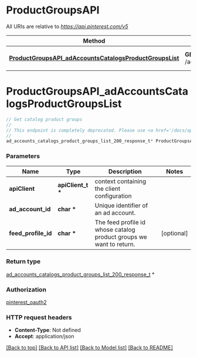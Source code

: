 # ProductGroupsAPI

All URIs are relative to *https://api.pinterest.com/v5*

Method | HTTP request | Description
------------- | ------------- | -------------
[**ProductGroupsAPI_adAccountsCatalogsProductGroupsList**](ProductGroupsAPI.md#ProductGroupsAPI_adAccountsCatalogsProductGroupsList) | **GET** /ad_accounts/{ad_account_id}/product_groups/catalogs | Get catalog product groups


# **ProductGroupsAPI_adAccountsCatalogsProductGroupsList**
```c
// Get catalog product groups
//
// This endpoint is completely deprecated. Please use <a href='/docs/api/v5/#operation/catalogs_product_groups/list'>List product groups</a> from Catalogs API instead.
//
ad_accounts_catalogs_product_groups_list_200_response_t* ProductGroupsAPI_adAccountsCatalogsProductGroupsList(apiClient_t *apiClient, char *ad_account_id, char *feed_profile_id);
```

### Parameters
Name | Type | Description  | Notes
------------- | ------------- | ------------- | -------------
**apiClient** | **apiClient_t \*** | context containing the client configuration |
**ad_account_id** | **char \*** | Unique identifier of an ad account. | 
**feed_profile_id** | **char \*** | The feed profile id whose catalog product groups we want to return. | [optional] 

### Return type

[ad_accounts_catalogs_product_groups_list_200_response_t](ad_accounts_catalogs_product_groups_list_200_response.md) *


### Authorization

[pinterest_oauth2](../README.md#pinterest_oauth2)

### HTTP request headers

 - **Content-Type**: Not defined
 - **Accept**: application/json

[[Back to top]](#) [[Back to API list]](../README.md#documentation-for-api-endpoints) [[Back to Model list]](../README.md#documentation-for-models) [[Back to README]](../README.md)

